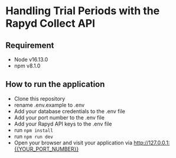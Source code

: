 # Handling Trial Periods with the Rapyd Collect API

## Requirement
- Node v16.13.0
- npm v8.1.0

## How to run the application
- Clone this repository
- rename .env.example to .env
- Add your database credentials to the .env file
- Add your port number to the .env file
- Add your Rapyd API keys to the .env file
- run  `npm install`
- run `npm run dev`
- Open your browser and visit your application via http://127.0.0.1:{{YOUR_PORT_NUMBER}}